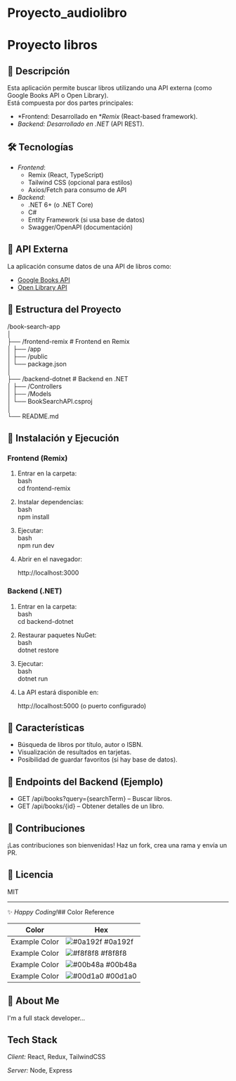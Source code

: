 # Proyecto_audiolibro

# Proyecto libros
## 📌 Descripción  
Esta aplicación permite buscar libros utilizando una API externa (como Google Books API o Open Library).  
Está compuesta por dos partes principales:  
- *Frontend: Desarrollado en **Remix* (React-based framework).  
- *Backend: Desarrollado en *.NET** (API REST).  

## 🛠 Tecnologías  
- *Frontend*:  
  - Remix (React, TypeScript)  
  - Tailwind CSS (opcional para estilos)  
  - Axios/Fetch para consumo de API  
- *Backend*:  
  - .NET 6+ (o .NET Core)  
  - C#  
  - Entity Framework (si usa base de datos)  
  - Swagger/OpenAPI (documentación)  

## 🔌 API Externa  
La aplicación consume datos de una API de libros como:  
- [Google Books API](https://developers.google.com/books)  
- [Open Library API](https://openlibrary.org/developers/api)  

## 📂 Estructura del Proyecto  
  
/book-search-app  
│  
├── /frontend-remix       # Frontend en Remix  
│   ├── /app  
│   ├── /public  
│   └── package.json  
│  
├── /backend-dotnet      # Backend en .NET  
│   ├── /Controllers  
│   ├── /Models  
│   └── BookSearchAPI.csproj  
│  
└── README.md  
  

## 🚀 Instalación y Ejecución  

### Frontend (Remix)  
1. Entrar en la carpeta:  
   bash  
   cd frontend-remix  
     
2. Instalar dependencias:  
   bash  
   npm install  
     
3. Ejecutar:  
   bash  
   npm run dev  
     
4. Abrir en el navegador:  
     
   http://localhost:3000  
     

### Backend (.NET)  
1. Entrar en la carpeta:  
   bash  
   cd backend-dotnet  
     
2. Restaurar paquetes NuGet:  
   bash  
   dotnet restore  
     
3. Ejecutar:  
   bash  
   dotnet run  
     
4. La API estará disponible en:  
     
   http://localhost:5000 (o puerto configurado)  
     

## 🌟 Características  
- Búsqueda de libros por título, autor o ISBN.  
- Visualización de resultados en tarjetas.  
- Posibilidad de guardar favoritos (si hay base de datos).  

## 📄 Endpoints del Backend (Ejemplo)  
- GET /api/books?query={searchTerm} – Buscar libros.  
- GET /api/books/{id} – Obtener detalles de un libro.  

## 🤝 Contribuciones  
¡Las contribuciones son bienvenidas! Haz un fork, crea una rama y envía un PR.  

## 📜 Licencia  
MIT  

---  
✨ *Happy Coding!*## Color Reference

| Color             | Hex                                                                |
| ----------------- | ------------------------------------------------------------------ |
| Example Color | ![#0a192f](https://via.placeholder.com/10/0a192f?text=+) #0a192f |
| Example Color | ![#f8f8f8](https://via.placeholder.com/10/f8f8f8?text=+) #f8f8f8 |
| Example Color | ![#00b48a](https://via.placeholder.com/10/00b48a?text=+) #00b48a |
| Example Color | ![#00d1a0](https://via.placeholder.com/10/00b48a?text=+) #00d1a0 |


## 🚀 About Me
I'm a full stack developer...


## Tech Stack

*Client:* React, Redux, TailwindCSS

*Server:* Node, Express